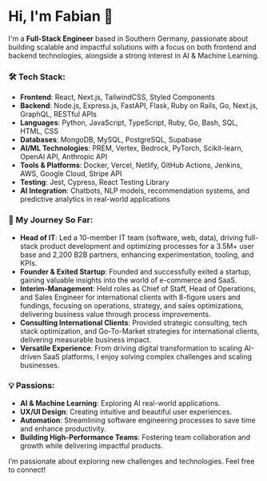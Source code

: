 # Hi, I'm Fabian 👋

I'm a **Full-Stack Engineer** based in Southern Germany, passionate about building scalable and impactful solutions with a focus on both frontend and backend technologies, alongside a strong interest in AI & Machine Learning.

### 🛠️ Tech Stack:
- **Frontend**: React, Next.js, TailwindCSS, Styled Components
- **Backend**: Node.js, Express.js, FastAPI, Flask, Ruby on Rails, Go, Next.js, GraphQL, RESTful APIs
- **Languages**: Python, JavaScript, TypeScript, Ruby, Go, Bash, SQL, HTML, CSS
- **Databases**: MongoDB, MySQL, PostgreSQL, Supabase
- **AI/ML Technologies**: PREM, Vertex, Bedrock, PyTorch, Scikit-learn, OpenAI API, Anthropic API
- **Tools & Platforms**: Docker, Vercel, Netlify, GitHub Actions, Jenkins, AWS, Google Cloud, Stripe API
- **Testing**: Jest, Cypress, React Testing Library
- **AI Integration**: Chatbots, NLP models, recommendation systems, and predictive analytics in real-world applications

### 🚀 My Journey So Far:
- **Head of IT**: Led a 10-member IT team (software, web, data), driving full-stack product development and optimizing processes for a 3.5M+ user base and 2,200 B2B partners, enhancing experimentation, tooling, and KPIs.
- **Founder & Exited Startup**: Founded and successfully exited a startup, gaining valuable insights into the world of e-commerce and SaaS.
- **Interim-Management**: Held roles as Chief of Staff, Head of Operations, and Sales Engineer for international clients with 8-figure users and fundings, focusing on operations, strategy, and sales optimizations, delivering business value through process improvements.
- **Consulting International Clients**: Provided strategic consulting, tech stack optimization, and Go-To-Market strategies for international clients, delivering measurable business impact.
- **Versatile Experience**: From driving digital transformation to scaling AI-driven SaaS platforms, I enjoy solving complex challenges and scaling businesses.

### 💡 Passions:
- **AI & Machine Learning**: Exploring AI real-world applications.
- **UX/UI Design**: Creating intuitive and beautiful user experiences.
- **Automation**: Streamlining software engineering processes to save time and enhance productivity.
- **Building High-Performance Teams**: Fostering team collaboration and growth while delivering impactful products.

I’m passionate about exploring new challenges and technologies. Feel free to connect!
